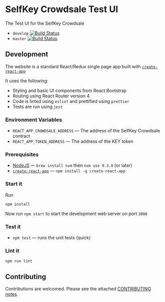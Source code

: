 # SelfKey Crowdsale Test UI

The Test UI for the SelfKey Crowdsale

* `develop` [![Build Status](https://www.travis-ci.org/SelfKeyFoundation/crowdsale-tester.svg?branch=develop)](https://www.travis-ci.org/SelfKeyFoundation/crowdsale-tester)
* `master` [![Build Status](https://www.travis-ci.org/SelfKeyFoundation/crowdsale-tester.svg?branch=master)](https://www.travis-ci.org/SelfKeyFoundation/crowdsale-tester)

## Development

The website is a standard React/Redux single page app built with [`create-react-app`](https://github.com/facebookincubator/create-react-app)

It uses the following:

* Styling and basic UI components from React Bootstrap
* Routing using React Router version 4
* Code is linted using `eslint` and prettified using `prettier`
* Tests are run using `jest`

### Environment Variables

* `REACT_APP_CROWDSALE_ADDRESS` — The address of the SelfKey Crowdsale contract
* `REACT_APP_TOKEN_ADDRESS` — The address of the KEY token

### Prerequisites

* [NodeJS](https://nodejs.org) — `brew install nvm` then `nvm use 9.3.0` (or later)
* [`create-react-app`](https://github.com/facebookincubator/create-react-app) — `npm install -g create-react-app`

### Start it

Run

    npm install

Now run `npm start` to start the development web server on port `3000`

### Test it

* `npm test` — runs the unit tests (quick)

### Lint it

    npm run lint

## Contributing

Contributions are welcomed.  Please see the attached [CONTRIBUTING notes](CONTRIBUTING.md).
